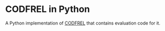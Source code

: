 # CODFREL in Python

A Python implementation of [CODFREL](https://doi.org/10.1016/j.infsof.2019.106235) that contains evaluation code for it.
